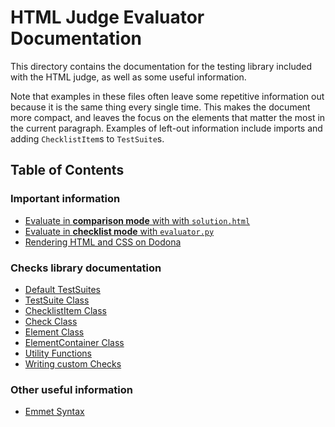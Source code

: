 # HTML Judge Evaluator Documentation

This directory contains the documentation for the testing library included with the HTML judge, as well as some useful information.

Note that examples in these files often leave some repetitive information out because it is the same thing every single time. This makes the document more compact, and leaves the focus on the elements that matter the most in the current paragraph. Examples of left-out information include imports and adding `ChecklistItem`s to `TestSuite`s.

## Table of Contents

### Important information

- [Evaluate in **comparison mode** with with `solution.html`](pages/evaluating-by-comparing.md)
- [Evaluate in **checklist mode** with `evaluator.py`](pages/evaluators.md)
- [Rendering HTML and CSS on Dodona](pages/rendering-on-dodona.md)

### Checks library documentation

- [Default TestSuites](pages/default-suites.md)
- [TestSuite Class](pages/testsuite-class.md)
- [ChecklistItem Class](pages/checklistitem-class.md)
- [Check Class](pages/check-class.md)
- [Element Class](pages/element-class.md)
- [ElementContainer Class](pages/elementcontainer-class.md)
- [Utility Functions](pages/utility-functions.md)
- [Writing custom Checks](pages/custom-checks.md)

### Other useful information

- [Emmet Syntax](pages/emmet-syntax.md)
